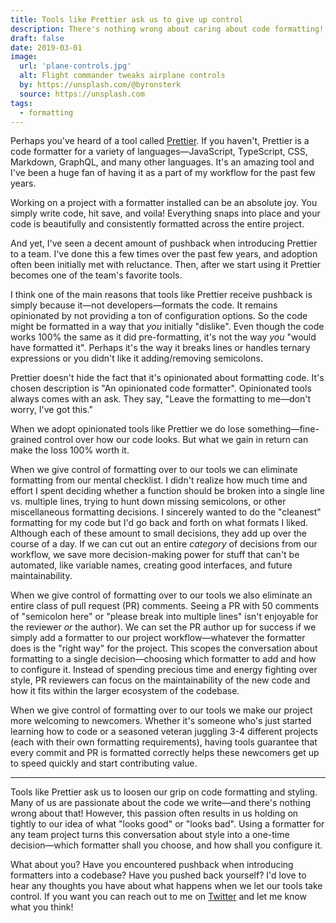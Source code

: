 ```yaml
---
title: Tools like Prettier ask us to give up control
description: There's nothing wrong about caring about code formatting! Using a formatter requires that we give up fine-grained control and let our tools do the heavy lifting.
draft: false
date: 2019-03-01
image:
  url: 'plane-controls.jpg'
  alt: Flight commander tweaks airplane controls
  by: https://unsplash.com/@byronsterk
  source: https://unsplash.com
tags:
  - formatting
---
```


Perhaps you've heard of a tool called [Prettier](https://prettier.io/). If you haven't, Prettier is a code formatter for a variety of languages—JavaScript, TypeScript, CSS, Markdown, GraphQL, and many other languages. It's an amazing tool and I've been a huge fan of having it as a part of my workflow for the past few years.

Working on a project with a formatter installed can be an absolute joy. You simply write code, hit save, and voila! Everything snaps into place and your code is beautifully and consistently formatted across the entire project.

And yet, I've seen a decent amount of pushback when introducing Prettier to a team. I've done this a few times over the past few years, and adoption often been initially met with reluctance. Then, after we start using it Prettier becomes one of the team's favorite tools.

I think one of the main reasons that tools like Prettier receive pushback is simply because it—not developers—formats the code. It remains opinionated by not providing a ton of configuration options. So the code might be formatted in a way that _you_ initially "dislike". Even though the code works 100% the same as it did pre-formatting, it's not the way _you_ "would have formatted it". Perhaps it's the way it breaks lines or handles ternary expressions or you didn't like it adding/removing semicolons.

Prettier doesn't hide the fact that it's opinionated about formatting code. It's chosen description is "An opinionated code formatter". Opinionated tools always comes with an ask. They say, "Leave the formatting to me—don't worry, I've got this."

When we adopt opinionated tools like Prettier we do lose something—fine-grained control over how our code looks. But what we gain in return can make the loss 100% worth it.

When we give control of formatting over to our tools we can eliminate formatting from our mental checklist. I didn't realize how much time and effort I spent deciding whether a function should be broken into a single line vs. multiple lines, trying to hunt down missing semicolons, or other miscellaneous formatting decisions. I sincerely wanted to do the "cleanest" formatting for my code but I'd go back and forth on what formats I liked. Although each of these amount to small decisions, they add up over the course of a day. If we can cut out an entire _category_ of decisions from our workflow, we save more decision-making power for stuff that can't be automated, like variable names, creating good interfaces, and future maintainability.

When we give control of formatting over to our tools we also eliminate an entire class of pull request (PR) comments. Seeing a PR with 50 comments of "semicolon here" or "please break into multiple lines" isn't enjoyable for the reviewer _or_ the author). We can set the PR author up for success if we simply add a formatter to our project workflow—whatever the formatter does is the "right way" for the project. This scopes the conversation about formatting to a single decision—choosing which formatter to add and how to configure it. Instead of spending precious time and energy fighting over style, PR reviewers can focus on the maintainability of the new code and how it fits within the larger ecosystem of the codebase.

When we give control of formatting over to our tools we make our project more welcoming to newcomers. Whether it's someone who's just started learning how to code or a seasoned veteran juggling 3-4 different projects (each with their own formatting requirements), having tools guarantee that every commit and PR is formatted correctly helps these newcomers get up to speed quickly and start contributing value.

---

Tools like Prettier ask us to loosen our grip on code formatting and styling. Many of us are passionate about the code we write—and there's nothing wrong about that! However, this passion often results in us holding on tightly to our idea of what "looks good" or "looks bad". Using a formatter for any team project turns this conversation about style into a one-time decision—which formatter shall you choose, and how shall you configure it.

What about you? Have you encountered pushback when introducing formatters into a codebase? Have you pushed back yourself? I'd love to hear any thoughts you have about what happens when we let our tools take control. If you want you can reach out to me on [Twitter](https://twitter.com/benjamminj) and let me know what you think!
